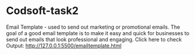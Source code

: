 # Codsoft-task2
Email Template - used to send out  marketing or promotional emails. The goal of a good email template is to make it easy and quick for businesses to send out emails that look professional and  engaging.
Click here to check Output: http://127.0.0.1:5500/emailtemplate.html
